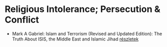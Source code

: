 # Religious Intolerance; Persecution & Conflict

- Mark A Gabriel: Islam and Terrorism (Revised and Updated Edition): The Truth About ISIS, the Middle East and Islamic Jihad [részletek](../_details/Mark%20A%20Gabriel.md#id_906)